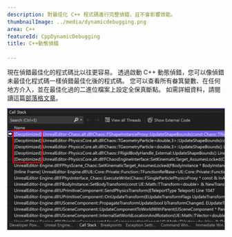 ```yaml
---
description: 對最佳化 C++ 程式碼進行完整偵錯，且不會影響效能。
thumbnailImage: ../media/dynamicdebugging.png
area: C++
featureId: CppDynamicDebugging
title: C++動態偵錯

---
```



現在偵錯最佳化的程式碼比以往更容易。 透過啟動 C++ 動態偵錯，您可以像偵錯未最佳化程式碼一樣偵錯最佳化後的程式碼。 您可以查看所有畚箕變數、在任何地方介入，並在最佳化過的二進位檔案上設定全保真斷點。 如需詳細資料，請閱讀這篇[部落格文章](https://aka.ms/dynamicdebugging)。

![C++動態偵錯](../media/dynamicdebugging.png)
